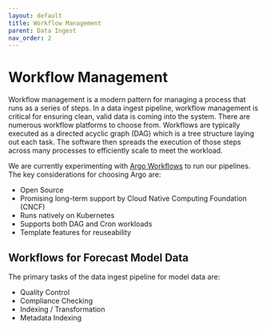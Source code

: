 ```yaml
---
layout: default
title: Workflow Management
parent: Data Ingest
nav_order: 2
---
```


# Workflow Management

Workflow management is a modern pattern for managing a process that runs as a series of steps. In a data ingest pipeline, workflow management is critical for ensuring clean, valid data is coming into the system. There are numerous workflow platforms to choose from. Workflows are typically executed as a directed acyclic graph (DAG) which is a tree structure laying out each task. The software then spreads the execution of those steps across many processes to efficiently scale to meet the workload.

We are currently experimenting with [Argo Workflows](https://argoproj.github.io/argo-workflows/) to run our pipelines. The key considerations for choosing Argo are:

- Open Source
- Promising long-term support by Cloud Native Computing Foundation (CNCF)
- Runs natively on Kubernetes
- Supports both DAG and Cron workloads
- Template features for reuseability

## Workflows for Forecast Model Data

The primary tasks of the data ingest pipeline for model data are:

- Quality Control
- Compliance Checking
- Indexing / Transformation
- Metadata Indexing